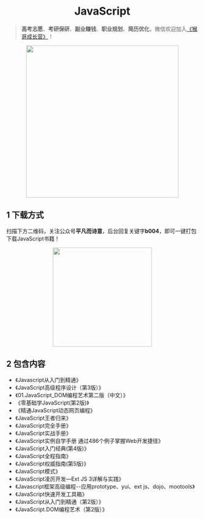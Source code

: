 <h1 align="center">JavaScript</h1>

> **高考志愿**、**考研保研**、**副业赚钱**、**职业规划**、**简历优化**，微信欢迎加入[《猴哥成长营》](https://link.zhihu.com/?target=https%3A//www.yuque.com/jackpop/ulig5a/srnochggbsa2eltw%3FsingleDoc%23)！

<p align="center">
    <img src="https://s11.ax1x.com/2023/12/23/pi7qxU0.md.jpg" height="400"></img>
</p>

## 1 下载方式

扫描下方二维码，关注公众号**平凡而诗意**，后台回复关键字**b004**，即可一键打包下载JavaScript书籍！

<p align="center">
    <img src="https://s1.ax1x.com/2022/07/10/jsCAdH.jpg" width="260" height="260"></img>
</p>

## 2 包含内容

- 《Javascript从入门到精通》
- 《JavaScript高级程序设计（第3版）》
- 《01.JavaScript_DOM编程艺术第二版（中文）》
- 《零基础学JavaScript(第2版)》
- 《精通JavaScript动态网页编程》
- 《JavaScript王者归来》
- 《JavaScript完全手册》
- 《JavaScript实战手册》
- 《JavaScript实例自学手册 通过486个例子掌握Web开发捷径》
- 《JavaScript入门经典(第4版)》
- 《JavaScript全程指南》
- 《JavaScript权威指南(第5版)》
- 《JavaScript模式》
- 《JavaScript凌厉开发—Ext JS 3详解与实践》
- 《Javascript框架高级编程--应用prototype、yui、ext js、dojo、mootools》
- 《JavaScript快速开发工具箱》
- 《JavaScript从入门到精通（第2版）》
- 《JavaScript.DOM编程艺术（第2版）》